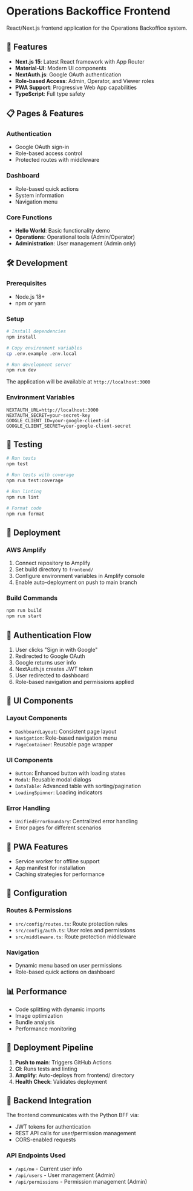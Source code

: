 # Operations Backoffice Frontend

React/Next.js frontend application for the Operations Backoffice system.

## 🚀 Features

- **Next.js 15**: Latest React framework with App Router
- **Material-UI**: Modern UI components
- **NextAuth.js**: Google OAuth authentication
- **Role-based Access**: Admin, Operator, and Viewer roles
- **PWA Support**: Progressive Web App capabilities
- **TypeScript**: Full type safety

## 📋 Pages & Features

### Authentication
- Google OAuth sign-in
- Role-based access control
- Protected routes with middleware

### Dashboard
- Role-based quick actions
- System information
- Navigation menu

### Core Functions
- **Hello World**: Basic functionality demo
- **Operations**: Operational tools (Admin/Operator)
- **Administration**: User management (Admin only)

## 🛠️ Development

### Prerequisites
- Node.js 18+
- npm or yarn

### Setup

```bash
# Install dependencies
npm install

# Copy environment variables
cp .env.example .env.local

# Run development server
npm run dev
```

The application will be available at `http://localhost:3000`

### Environment Variables

```env
NEXTAUTH_URL=http://localhost:3000
NEXTAUTH_SECRET=your-secret-key
GOOGLE_CLIENT_ID=your-google-client-id
GOOGLE_CLIENT_SECRET=your-google-client-secret
```

## 🧪 Testing

```bash
# Run tests
npm test

# Run tests with coverage
npm run test:coverage

# Run linting
npm run lint

# Format code
npm run format
```

## 🚀 Deployment

### AWS Amplify

1. Connect repository to Amplify
2. Set build directory to `frontend/`
3. Configure environment variables in Amplify console
4. Enable auto-deployment on push to main branch

### Build Commands

```bash
npm run build
npm run start
```

## 🔐 Authentication Flow

1. User clicks "Sign in with Google"
2. Redirected to Google OAuth
3. Google returns user info
4. NextAuth.js creates JWT token
5. User redirected to dashboard
6. Role-based navigation and permissions applied

## 🎨 UI Components

### Layout Components
- `DashboardLayout`: Consistent page layout
- `Navigation`: Role-based navigation menu
- `PageContainer`: Reusable page wrapper

### UI Components
- `Button`: Enhanced button with loading states
- `Modal`: Reusable modal dialogs
- `DataTable`: Advanced table with sorting/pagination
- `LoadingSpinner`: Loading indicators

### Error Handling
- `UnifiedErrorBoundary`: Centralized error handling
- Error pages for different scenarios

## 📱 PWA Features

- Service worker for offline support
- App manifest for installation
- Caching strategies for performance

## 🔧 Configuration

### Routes & Permissions
- `src/config/routes.ts`: Route protection rules
- `src/config/auth.ts`: User roles and permissions
- `src/middleware.ts`: Route protection middleware

### Navigation
- Dynamic menu based on user permissions
- Role-based quick actions on dashboard

## 📊 Performance

- Code splitting with dynamic imports
- Image optimization
- Bundle analysis
- Performance monitoring

## 🚀 Deployment Pipeline

1. **Push to main**: Triggers GitHub Actions
2. **CI**: Runs tests and linting
3. **Amplify**: Auto-deploys from frontend/ directory
4. **Health Check**: Validates deployment

## 🔗 Backend Integration

The frontend communicates with the Python BFF via:
- JWT tokens for authentication
- REST API calls for user/permission management
- CORS-enabled requests

### API Endpoints Used
- `/api/me` - Current user info
- `/api/users` - User management (Admin)
- `/api/permissions` - Permission management (Admin)
